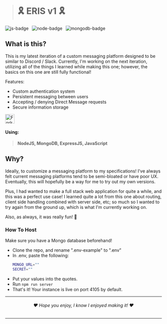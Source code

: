 > # 🎗️ **ERIS v1** 🎗️

<img src="https://img.shields.io/badge/JavaScript-F7DF1E?style=for-the-badge&logo=javascript&logoColor=black" alt="js-badge" /> &ensp;<img src="https://img.shields.io/badge/Node.js-43853D?style=for-the-badge&logo=node.js&logoColor=white" alt="node-badge" /> &ensp;<img src="https://img.shields.io/badge/MongoDB-4EA94B?style=for-the-badge&logo=mongodb&logoColor=white" alt="mongodb-badge" />

## What is this?
This is my latest iteration of a custom messaging platform designed to be similar to Discord / Slack. Currently, I'm working on the next iteration, utilizing all of the things I learned while making this one; however, the basics on this one are still fully functional!

Features: 

*    Custom authentication system
*    Persistent messaging between users
*    Accepting / denying Direct Message requests
*    Secure information storage

<img style="height:30px; display: block" alt="Fork repo" src="https://img.shields.io/github/forks/RoyalTwo/eris-v1?color=lightblue&label=fork&style=for-the-badge"/>

#### Using:
> **NodeJS, MongoDB, ExpressJS, JavaScript**

## Why?
Ideally, to customize a messaging platform to my specifications!
I've always felt current messaging platforms tend to be semi-bloated or have poor UX. Eventually,
this will hopefully be a way for me to try out my own versions.

Plus, I had wanted to make a full stack web application for quite a while,
and this was a perfect use case! I learned quite a lot from this one about routing, 
client side handling combined with server side, etc; so much so I wanted to try 
again from the ground up, which is what I'm currently working on.

Also, as always, it was really fun! 🙂

### How To Host
Make sure you have a Mongo database beforehand!
- Clone the repo, and rename ".env-example" to ".env"
- In .env, paste the following:
    ```bash
    MONGO_URL=""
    SECRET=""
    ```
- Put your values into the quotes.
- Run `npm run server`
- That's it! Your instance is live on port 4105 by default.

---
<h6 align="center">❤️ Hope you enjoy, I know I enjoyed making it! ❤️</h6>

---
